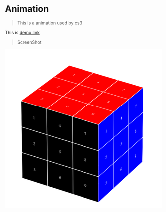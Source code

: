 # Animation

> This is a animation used by cs3

This is [demo link](https://evanzew.github.io/Animation-mofang/ 'Demo')

> ScreenShot

![alt text](/screenshot.png 'ScreenShot')
